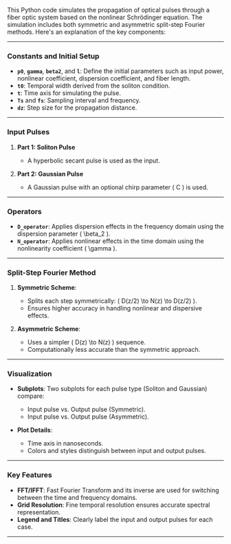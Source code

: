 This Python code simulates the propagation of optical pulses through a fiber optic system based on the nonlinear Schrödinger equation. The simulation includes both symmetric and asymmetric split-step Fourier methods. Here's an explanation of the key components:

---

### **Constants and Initial Setup**
- **`p0`**, **`gamma`**, **`beta2`**, and **`l`**: Define the initial parameters such as input power, nonlinear coefficient, dispersion coefficient, and fiber length.
- **`t0`**: Temporal width derived from the soliton condition.
- **`t`**: Time axis for simulating the pulse.
- **`Ts`** and **`fs`**: Sampling interval and frequency.
- **`dz`**: Step size for the propagation distance.

---

### **Input Pulses**
1. **Part 1: Soliton Pulse**
   - A hyperbolic secant pulse is used as the input.

2. **Part 2: Gaussian Pulse**
   - A Gaussian pulse with an optional chirp parameter \( C \) is used.

---

### **Operators**
- **`D_operator`**: Applies dispersion effects in the frequency domain using the dispersion parameter \( \beta_2 \).
- **`N_operator`**: Applies nonlinear effects in the time domain using the nonlinearity coefficient \( \gamma \).

---

### **Split-Step Fourier Method**
1. **Symmetric Scheme**:
   - Splits each step symmetrically: \( D(z/2) \to N(z) \to D(z/2) \).
   - Ensures higher accuracy in handling nonlinear and dispersive effects.
   
2. **Asymmetric Scheme**:
   - Uses a simpler \( D(z) \to N(z) \) sequence.
   - Computationally less accurate than the symmetric approach.

---

### **Visualization**
- **Subplots**: Two subplots for each pulse type (Soliton and Gaussian) compare:
  - Input pulse vs. Output pulse (Symmetric).
  - Input pulse vs. Output pulse (Asymmetric).

- **Plot Details**:
  - Time axis in nanoseconds.
  - Colors and styles distinguish between input and output pulses.

---

### **Key Features**
- **FFT/IFFT**: Fast Fourier Transform and its inverse are used for switching between the time and frequency domains.
- **Grid Resolution**: Fine temporal resolution ensures accurate spectral representation.
- **Legend and Titles**: Clearly label the input and output pulses for each case.

---
